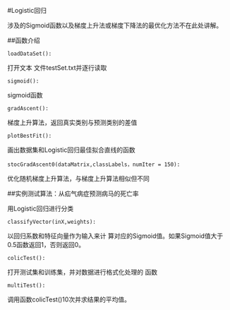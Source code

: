 #Logistic回归

涉及的Sigmoid函数以及梯度上升法或梯度下降法的最优化方法不在此处讲解。

##函数介绍

	loadDataSet():
打开文本 文件testSet.txt并逐行读取

	sigmoid():
sigmoid函数

	gradAscent():
梯度上升算法，返回真实类别与预测类别的差值

	plotBestFit():
画出数据集和Logistic回归最佳拟合直线的函数

	stocGradAscent0(dataMatrix,classLabels，numIter = 150):
优化随机梯度上升算法，与梯度上升算法相似但不同

##实例测试算法：从疝气病症预测病马的死亡率 

用Logistic回归进行分类

	classifyVector(inX,weights):

以回归系数和特征向量作为输入来计 算对应的Sigmoid值。如果Sigmoid值大于0.5函数返回1，否则返回0。 

	colicTest():
打开测试集和训练集，并对数据进行格式化处理的 函数

	multiTest():
调用函数colicTest()10次并求结果的平均值。 
